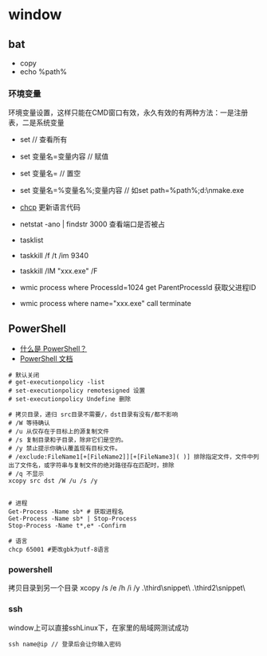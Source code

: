 # window

## bat
- copy
- echo %path%
### 环境变量
环境变量设置，这样只能在CMD窗口有效，永久有效的有两种方法：一是注册表，二是系统变量
- set                              // 查看所有
- set 变量名=变量内容               // 赋值
- set 变量名=                      // 置空
- set 变量名=%变量名%;变量内容      // 如set path=%path%;d:\nmake.exe

- [chcp](https://learn.microsoft.com/zh-cn/windows-server/administration/windows-commands/chcp) 更新语言代码
- netstat -ano | findstr 3000 查看端口是否被占
- tasklist
- taskkill /f /t /im 9340
- taskkill /IM "xxx.exe" /F
- wmic process where ProcessId=1024 get ParentProcessId 获取父进程ID
- wmic process where name="xxx.exe" call terminate

## PowerShell

- [什么是 PowerShell？](https://learn.microsoft.com/zh-cn/powershell/scripting/overview?view=powershell-7.4)
- [PowerShell 文档](https://learn.microsoft.com/zh-cn/powershell/)


```shell
# 默认关闭
# get-executionpolicy -list
# set-executionpolicy remotesigned 设置
# set-executionpolicy Undefine 删除

# 拷贝目录，递归 src目录不需要/，dst目录有没有/都不影响
# /W 等待确认
# /u 从仅存在于目标上的源复制文件
# /s 复制目录和子目录，除非它们是空的。
# /y 禁止提示你确认覆盖现有目标文件。
# /exclude:FileName1[+[FileName2]][+[FileName3]( )] 排除指定文件，文件中列出了文件名，或字符串与复制文件的绝对路径存在匹配时，排除
# /q 不显示
xcopy src dst /W /u /s /y 


# 进程
Get-Process -Name sb* # 获取进程名
Get-Process -Name sb* | Stop-Process
Stop-Process -Name t*,e* -Confirm

# 语言
chcp 65001 #更改gbk为utf-8语言
```
### powershell
拷贝目录到另一个目录
xcopy /s /e /h /i /y .\third\snippet\ .\third2\snippet\

### ssh

window上可以直接sshLinux下，在家里的局域网测试成功
```shell
ssh name@ip // 登录后会让你输入密码
```